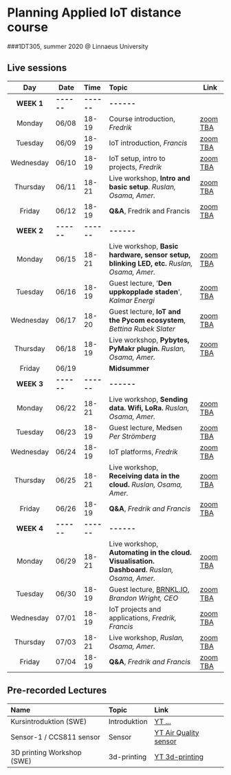 # Planning Applied IoT distance course
###1DT305, summer 2020 @ Linnaeus University



## Live sessions

| Day | Date | Time | Topic | Link |
| :---: | --- | :--- | :--- | --- |
| **WEEK 1**| **------**|**------** |**------**
| Monday | 06/08 | 18-19 | Course introduction, *Fredrik* | [zoom TBA](zoom)
| Tuesday | 06/09 | 18-19 | IoT introduction, *Francis* | [zoom TBA](zoom)
| Wednesday | 06/10 | 18-19 | IoT setup, intro to projects, *Fredrik* | [zoom TBA](zoom)
| Thursday | 06/11 | 18-21 | Live workshop, **Intro and basic setup**. *Ruslan, Osama, Amer.* | [zoom TBA](zoom)
| Friday | 06/12 | 18-19 | **Q&A**, Fredrik and Francis | [zoom TBA](zoom)
| **WEEK 2**| **------**|**------** |**------**
| Monday | 06/15 | 18-21 | Live workshop, **Basic hardware, sensor setup, blinking LED, etc.** *Ruslan, Osama, Amer.* | [zoom TBA](zoom)
| Tuesday | 06/16 | 18-19 | Guest lecture, '**Den uppkopplade staden**', *Kalmar Energi* | [zoom TBA](zoom)
| Wednesday | 06/17 | 18-20 | Guest lecture, **IoT and the Pycom ecosystem**, *Bettina Rubek Slater* | [zoom TBA](zoom)
| Thursday | 06/18 | 18-19 | Live workshop, **Pybytes, PyMakr plugin.** *Ruslan, Osama, Amer.* | [zoom TBA](zoom)
| Friday | 06/19 |  | **Midsummer** |
| **WEEK 3**| **------**|**------** |**------**
| Monday | 06/22 | 18-21 | Live workshop, **Sending data. Wifi, LoRa.**  *Ruslan, Osama, Amer.* | [zoom TBA](zoom)
| Tuesday | 06/23 | 18-19 | Guest lecture, Medsen *Per Strömberg*| [zoom TBA](zoom)
| Wednesday | 06/24 | 18-19 | IoT platforms, *Fredrik* | [zoom TBA](zoom)
| Thursday | 06/25 | 18-21 | Live workshop, **Receiving data in the cloud.**  *Ruslan, Osama, Amer.* | [zoom TBA](zoom)
| Friday | 06/26 | 18-19 | **Q&A**, *Fredrik and Francis* | [zoom TBA](zoom)
| **WEEK 4**| **------**|**------** |**------**
| Monday | 06/29 | 18-21 | Live workshop, **Automating in the cloud. Visualisation. Dashboard.**  *Ruslan, Osama, Amer.* | [zoom TBA](zoom)
| Tuesday | 06/30 | 18-19 | Guest lecture, [BRNKL.IO](BRNKL.IO), *Brandon Wright, CEO* | [zoom TBA](zoom)
| Wednesday | 07/01 | 18-19 | IoT projects and applications, *Fredrik, Francis* | [zoom TBA](zoom)
| Thursday | 07/03 | 18-21 | Live workshop,  *Ruslan, Osama, Amer.* | [zoom TBA](zoom)
| Friday | 07/04 | 18-19 | **Q&A**, *Fredrik and Francis* | [zoom TBA](zoom)



## Pre-recorded Lectures

| Name | Topic | Link |
| :--- | :--- | :--- |
| Kursintroduktion (SWE) | Introduktion | [YT ...]()
| Sensor-1 / CCS811 sensor | Sensor | [YT Air Quality sensor](https://www.youtube.com/watch?v=0J6RoZrEQes)
| 3D printing Workshop (SWE) | 3d-printing | [YT 3d-printing](https://www.youtube.com/watch?v=0iGS7rjXA3k)

